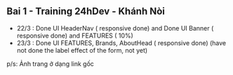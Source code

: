 ## Bai 1 - Training 24hDev - Khánh Nòi

- 22/3 : Done UI HeaderNav ( responsive done) and Done UI Banner ( responsive done) and FEATURES ( 10%)
- 23/3 : Done UI FEATURES, Brands, AboutHead ( responsive done) (have not done the label effect of the form, not yet)

p/s: Ảnh trang ở dạng link gốc

